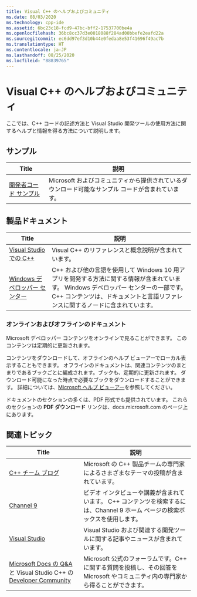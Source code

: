 ```yaml
---
title: Visual C++ のヘルプおよびコミュニティ
ms.date: 08/03/2020
ms.technology: cpp-ide
ms.assetid: 6bc23c18-fcd9-47bc-bff2-17537700be4a
ms.openlocfilehash: 36bc8cc37d3e0018088f284ad00bbefe2eafd22a
ms.sourcegitcommit: ec6dd97ef3d10b44e0fedaa8e53f41696f49ac7b
ms.translationtype: HT
ms.contentlocale: ja-JP
ms.lasthandoff: 08/25/2020
ms.locfileid: "88839765"
---
```

# <a name="visual-c-help-and-community"></a>Visual C++ のヘルプおよびコミュニティ

ここでは、C++ コードの記述方法と Visual Studio 開発ツールの使用方法に関するヘルプと情報を得る方法について説明します。

## <a name="samples"></a>サンプル

|Title|説明|
|-----------|-----------------|
|[開発者コード サンプル](/samples)|Microsoft およびコミュニティから提供されているダウンロード可能なサンプル コードが含まれています。|

## <a name="product-documentation"></a>製品ドキュメント

|Title|説明|
|-----------|-----------------|
|[Visual Studio での C++](visual-cpp-in-visual-studio.md)|Visual C++ のリファレンスと概念説明が含まれています。|
|[Windows デベロッパー センター](https://developer.microsoft.com/windows/)|C++ および他の言語を使用して Windows 10 用アプリを開発する方法に関する情報が含まれています。 Windows デベロッパー センターの一部です。C++ コンテンツは、ドキュメントと言語リファレンスに関するノードに含まれています。|

### <a name="online-and-offline-documentation"></a>オンラインおよびオフラインのドキュメント

Microsoft デベロッパー コンテンツをオンラインで見ることができます。 このコンテンツは定期的に更新されます。

コンテンツをダウンロードして、オフラインのヘルプ ビューアーでローカル表示することもできます。 オフラインのドキュメントは、関連コンテンツのまとまりであるブックごとに編成されます。ブックも、定期的に更新されます。 ダウンロード可能になった時点で必要なブックをダウンロードすることができます。 詳細については、[Microsoft ヘルプ ビューアー](/visualstudio/ide/microsoft-help-viewer)を参照してください。

ドキュメントのセクションの多くは、PDF 形式でも提供されています。 これらのセクションの **PDF ダウンロード** リンクは、docs.microsoft.com のページ上にあります。

## <a name="related-articles"></a>関連トピック

|Title|説明|
|-----------|-----------------|
|[C++ チーム ブログ](https://devblogs.microsoft.com/cppblog/)|Microsoft の C++ 製品チームの専門家によるさまざまなテーマの投稿が含まれています。|
|[Channel 9](https://channel9.msdn.com/)|ビデオ インタビューや講義が含まれています。 C++ コンテンツを検索するには、Channel 9 ホーム ページの検索ボックスを使用します。|
|[Visual Studio](https://visualstudio.microsoft.com/)|Visual Studio および関連する開発ツールに関する記事やニュースが含まれています。|
|[Microsoft Docs の Q&A](/answers/topics/c%2B%2B.html) と Visual Studio C++ の [Developer Community](https://developercommunity.visualstudio.com/spaces/62/index.html)|Microsoft 公式のフォーラムです。C++ に関する質問を投稿し、その回答を Microsoft やコミュニティ内の専門家から得ることができます。|
